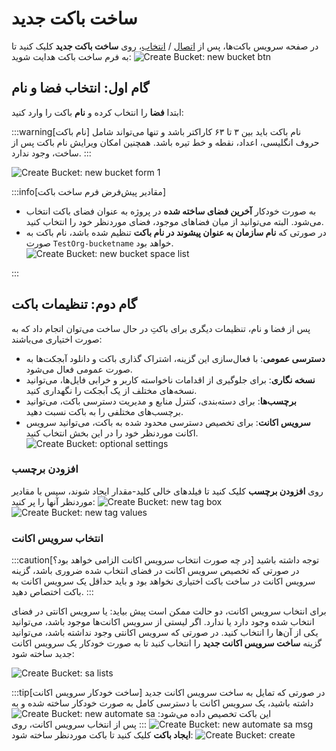 # ساخت باکت جدید

در صفحه سرویس باکت‌ها، پس از [اتصال](../getting-started#bind-project) / [انتخاب](../getting-started#select-project)، روی **ساخت باکت جدید** کلیک کنید تا به فرم ساخت باکت هدایت شوید:
![Create Bucket: new bucket btn](img/new-bucket-btn.png)

## گام اول: انتخاب فضا و نام

ابتدا **فضا** را انتخاب کرده و **نام** باکت را وارد کنید:

:::warning[نام باکت]
نام باکت باید بین ۳ تا ۶۳ کاراکتر باشد و تنها می‌تواند شامل حروف انگلیسی، اعداد، نقطه و خط تیره باشد.
همچنین امکان ویرایش نام باکت پس از ساخت، وجود ندارد.
:::

![Create Bucket: new bucket form 1](img/new-bucket-form_1.png)

:::info[مقادیر پیش‌فرض فرم ساخت باکت]

- به صورت خودکار **آخرین فضای ساخته شده** در پروژه به عنوان فضای باکت انتخاب می‌شود. البته می‌توانید از میان فضاهای موجود، فضای موردنظر خود را انتخاب کنید.
- در صورتی که **نام سازمان به عنوان پیشوند در نام باکت** تنظیم شده باشد، نام باکت به صورت `TestOrg-bucketname` خواهد بود.
  ![Create Bucket: new bucket space list](img/new-bucket-space-list.png)

:::

## گام دوم: تنظیمات باکت

پس از فضا و نام، تنظیمات دیگری برای باکتِ در حال ساخت می‌توان اتجام داد که به صورت اختیاری می‌باشند:

- **دسترسی عمومی**:
  با فعال‌سازی این گزینه، اشتراک گذاری باکت و دانلود آبجکت‌ها به صورت عمومی فعال می‌شود.
- **نسخه نگاری**:
  برای جلوگیری از اقدامات ناخواسته کاربر و خرابی فایل‌ها، می‌توانید نسخه‌های مختلف از یک آبجکت را نگهداری کنید.
- **برچسب‌ها**:
  برای دسته‌بندی، کنترل منابع و مدیریت دسترسی باکت، می‌توانید برچسب‌های مختلفی را به باکت نسبت دهید.
- **سرویس اکانت**:
  برای تخصیص دسترسی محدود شده به باکت، می‌توانید سرویس اکانت موردنظر خود را در این بخش انتخاب کنید.
  ![Create Bucket: optional settings](img/optional-settings.png)

### افزودن برچسب

روی **افزودن برچسب** کلیک کنید تا فیلدهای خالی کلید-مقدار ایجاد شوند، سپس با مقادیر موردنظر آنها را پر کنید:
![Create Bucket: new tag box](img/new-tag-box.png)
![Create Bucket: new tag values](img/new-tag-values.png)

### انتخاب سرویس اکانت

:::caution[در چه صورت انتخاب سرویس اکانت الزامی خواهد بود؟]
توجه داشته باشید در صورتی که تخصیص سرویس اکانت در فضای انتخاب شده ضروری باشد، گزینه سرویس اکانت در ساخت باکت اختیاری نخواهد بود و باید حداقل یک سرویس اکانت به باکت اختصاص دهید.
:::

برای انتخاب سرویس اکانت، دو حالت ممکن است پیش بیاید: یا سرویس اکانتی در فضای انتخاب شده وجود دارد یا ندارد. اگر لیستی از سرویس اکانت‌ها موجود باشد، می‌توانید یکی از آن‌ها را انتخاب کنید. در صورتی که سرویس اکانتی وجود نداشته باشد، می‌توانید گزینه **ساخت سرویس اکانت جدید** را انتخاب کنید تا به صورت خودکار یک سرویس اکانت جدید ساخته شود:

![Create Bucket: sa lists](img/sa-lists.png)

:::tip[ساخت خودکار سرویس اکانت]
در صورتی که تمایل به ساخت سرویس اکانت جدید داشته باشید، یک سرویس اکانت با دسترسی کامل به صورت خودکار ساخته شده و به این باکت تخصیص داده می‌شود:
![Create Bucket: new automate sa](img/new-automate-sa.png)
![Create Bucket: new automate sa msg](img/new-automate-sa-msg.png)
:::
پس از انتخاب سرویس اکانت، روی **ایجاد باکت** کلیک کنید تا باکت موردنظر ساخته شود:
![Create Bucket: create](img/create-bucket.png)

